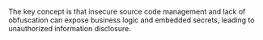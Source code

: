The key concept is that insecure source code management and lack of obfuscation can expose business logic and embedded secrets, leading to unauthorized information disclosure.

